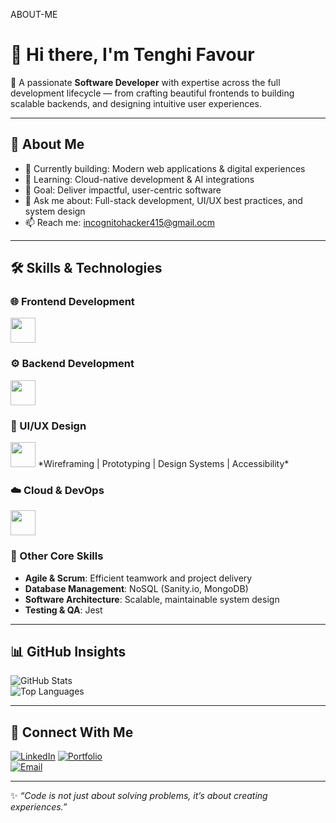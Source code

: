 ABOUT-ME
# 👋 Hi there, I'm Tenghi Favour

🚀 A passionate **Software Developer** with expertise across the full development lifecycle — from crafting beautiful frontends to building scalable backends, and designing intuitive user experiences.  

---

## 💼 About Me  
- 🔭 Currently building: Modern web applications & digital experiences  
- 🌱 Learning: Cloud-native development & AI integrations  
- 🎯 Goal: Deliver impactful, user-centric software  
- 💬 Ask me about: Full-stack development, UI/UX best practices, and system design  
- 📫 Reach me: incognitohacker415@gmail.ocm

---

## 🛠️ Skills & Technologies  

### 🌐 Frontend Development  
<img src="https://skillicons.dev/icons?i=html,css,js,ts,react,nextjs,tailwind" height="40" />

### ⚙️ Backend Development  
<img src="https://skillicons.dev/icons?i=nodejs,express,python" height="40" />

### 🎨 UI/UX Design  
<img src="https://skillicons.dev/icons?i=figma,xd,photoshop" height="40" />  
*Wireframing | Prototyping | Design Systems | Accessibility*  

### ☁️ Cloud & DevOps  
<img src="https://skillicons.dev/icons?i=git,github" height="40" />  

### 🧠 Other Core Skills  
- **Agile & Scrum**: Efficient teamwork and project delivery  
- **Database Management**: NoSQL (Sanity.io, MongoDB)  
- **Software Architecture**: Scalable, maintainable system design  
- **Testing & QA**: Jest 

---

## 📊 GitHub Insights  
![GitHub Stats](https://github-readme-stats.vercel.app/api?username=Blairio2&show_icons=true&theme=default)  
![Top Languages](https://github-readme-stats.vercel.app/api/top-langs/?username=Blairio2&layout=compact&theme=default)  

---

## 🤝 Connect With Me  
[![LinkedIn](https://img.shields.io/badge/LinkedIn-Profile-blue?style=flat&logo=linkedin)](https://www.linkedin.com/in/YOUR_LINKEDIN) 
[![Portfolio](https://img.shields.io/badge/Portfolio-Website-informational?style=flat&logo=google-chrome&logoColor=white&color=2bbc8a)](https://richardafanyu.netlify.app)  
[![Email](https://img.shields.io/badge/Email-Contact-informational?style=flat&logo=gmail&logoColor=white&color=2bbc8a)](mailto:your.ndakwahblairio2@gmail.com)  

---

✨ *“Code is not just about solving problems, it’s about creating experiences.”*
